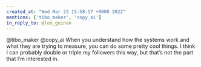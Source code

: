 ```yaml
---
created_at: "Wed Mar 23 15:58:17 +0000 2022"
mentions: ['tibo_maker', 'copy_ai']
in_reply_to: @leo_guinan
---
```


@tibo_maker @copy_ai When you understand how the systems work and what they are trying to measure, you can do some pretty cool things. I think I can probably double or triple my followers this way, but that’s not the part that I’m interested in.